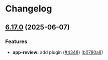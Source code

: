 # Changelog

## [6.17.0](https://github.com/danielsogl/awesome-cordova-plugins/compare/app-review-v6.16.0...app-review-v6.17.0) (2025-06-07)


### Features

* **app-review:** add plugin ([#4348](https://github.com/danielsogl/awesome-cordova-plugins/issues/4348)) ([b0780a8](https://github.com/danielsogl/awesome-cordova-plugins/commit/b0780a8bec1f061489966ab29ebd44736eb3536e))
